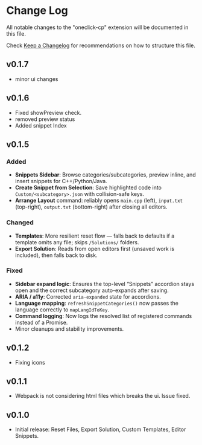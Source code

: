 # Change Log

All notable changes to the "oneclick-cp" extension will be documented in this file.

Check [Keep a Changelog](http://keepachangelog.com/) for recommendations on how to structure this file.

## v0.1.7
- minor ui changes

## v0.1.6
- Fixed showPreview check.
- removed preview status 
- Added snippet Index

## v0.1.5
### Added
- **Snippets Sidebar**: Browse categories/subcategories, preview inline, and insert snippets for C++/Python/Java.
- **Create Snippet from Selection**: Save highlighted code into `Custom/<subcategory>.json` with collision-safe keys.
- **Arrange Layout** command: reliably opens `main.cpp` (left), `input.txt` (top-right), `output.txt` (bottom-right) after closing all editors.

### Changed
- **Templates**: More resilient reset flow — falls back to defaults if a template omits any file; skips `/Solutions/` folders.
- **Export Solution**: Reads from open editors first (unsaved work is included), then falls back to disk.

### Fixed
- **Sidebar expand logic**: Ensures the top-level “Snippets” accordion stays open and the correct subcategory auto-expands after saving.
- **ARIA / a11y**: Corrected `aria-expanded` state for accordions.
- **Language mapping**: `refreshSnippetCategories()` now passes the language correctly to `mapLangIdToKey`.
- **Command logging**: Now logs the resolved list of registered commands instead of a Promise.
- Minor cleanups and stability improvements.

## v0.1.2
- Fixing icons

## v0.1.1
- Webpack is not considering html files which breaks the ui. Issue fixed. 

## v0.1.0
- Initial release: Reset Files, Export Solution, Custom Templates, Editor Snippets.





